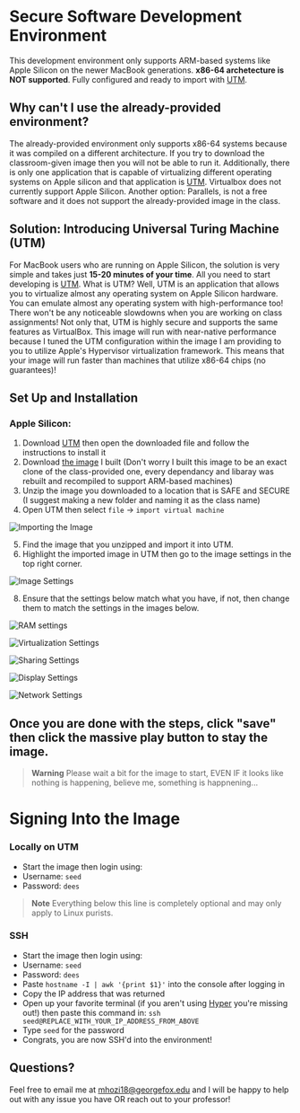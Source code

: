 # Secure Software Development Environment

This development environment only supports ARM-based systems like Apple Silicon on the newer MacBook generations. **x86-64 archetecture is NOT supported**. Fully configured and ready to import with [UTM](https://mac.getutm.app/).

## Why can't I use the already-provided environment?
The already-provided environment only supports x86-64 systems because it was compiled on a different architecture. If you try to download the classroom-given image then you will not be able to run it. Additionally, there is only one application that is capable of virtualizing different operating systems on Apple silicon and that application is [UTM](https://mac.getutm.app/). Virtualbox does not currently support Apple Silicon. Another option: Parallels, is not a free software and it does not support the already-provided image in the class.

## Solution: Introducing Universal Turing Machine (UTM)
For MacBook users who are running on Apple Silicon, the solution is very simple and takes just **15-20 minutes of your time**. All you need to start developing is [UTM](https://mac.getutm.app/). What is UTM? Well, UTM is an application that allows you to virtualize almost any operating system on Apple Silicon hardware. You can emulate almost any operating system with high-performance too! There won't be any noticeable slowdowns when you are working on class assignments! Not only that, UTM is highly secure and supports the same features as VirtualBox. This image will run with near-native performance because I tuned the UTM configuration within the image I am providing to you to utilize Apple's Hypervisor virtualization framework. This means that your image will run faster than machines that utilize x86-64 chips (no guarantees)!

## Set Up and Installation
### Apple Silicon:
1. Download [UTM](https://mac.getutm.app/) then open the downloaded file and follow the instructions to install it
2. Download [the image](https://drive.google.com/file/d/16yB9sQu3UQ1nXqLO7BCxMFFvKGDZ24hd/view?usp=sharing) I built (Don't worry I built this image to be an exact clone of the class-provided one, every dependancy and libaray was rebuilt and recompiled to support ARM-based machines)
3. Unzip the image you downloaded to a location that is SAFE and SECURE (I suggest making a new folder and naming it as the class name)
4. Open UTM then select `file` -> `import virtual machine`

![Importing the Image](assets/1.1.png) 

5. Find the image that you unzipped and import it into UTM.
6. Highlight the imported image in UTM then go to the image settings in the top right corner.


![Image Settings](assets/1.png) 

8. Ensure that the settings below match what you have, if not, then change them to match the settings in the images below.

![RAM settings](assets/2.png)

![Virtualization Settings](assets/3.png) 

![Sharing Settings](assets/4.png) 

![Display Settings](assets/5.png) 

![Network Settings](assets/6.png) 

## Once you are done with the steps, click "save" then click the massive play button to stay the image.

> **Warning**
> Please wait a bit for the image to start, EVEN IF it looks like nothing is happening, believe me, something is happnening...


# Signing Into the Image

### Locally on UTM
- Start the image then login using: 
- Username: `seed`
- Password: `dees`

> **Note**
> Everything below this line is completely optional and may only apply to Linux purists.

### SSH
- Start the image then login using: 
- Username: `seed`
- Password: `dees`
- Paste `hostname -I | awk '{print $1}'` into the console after logging in
- Copy the IP address that was returned
- Open up your favorite terminal (if you aren't using [Hyper](https://hyper.is/) you're missing out!) then paste this command in: `ssh seed@REPLACE_WITH_YOUR_IP_ADDRESS_FROM_ABOVE`
- Type `seed` for the password
- Congrats, you are now SSH'd into the environment!

## Questions?
Feel free to email me at mhozi18@georgefox.edu and I will be happy to help out with any issue you have OR reach out to your professor!
